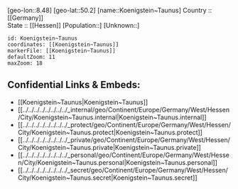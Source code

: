 ﻿---
location: [50.2,8.48] 
mapzoom: [7,12] 
mapmarker: city 
type: City
tags:
- geo/City


SpocWebEntityId: 31754
isDeleted: false
confidential: public

---
[geo-lon::8.48] 
[geo-lat::50.2] 
[name::Koenigstein~Taunus] 
Country :: [[Germany]]  
State :: [[Hessen]] 
[Population::] 
[Unknown::] 


```leaflet
id: Koenigstein~Taunus
coordinates: [[Koenigstein~Taunus]] 
markerFile: [[Koenigstein~Taunus]] 
defaultZoom: 11 
maxZoom: 18
```


## Confidential Links & Embeds: 
- [[Koenigstein~Taunus|Koenigstein~Taunus]]  
- [[../../../../../../../../_internal/geo/Continent/Europe/Germany/West/Hessen/City/Koenigstein~Taunus.internal|Koenigstein~Taunus.internal]] 
- [[../../../../../../../../_protect/geo/Continent/Europe/Germany/West/Hessen/City/Koenigstein~Taunus.protect|Koenigstein~Taunus.protect]] 
- [[../../../../../../../../_private/geo/Continent/Europe/Germany/West/Hessen/City/Koenigstein~Taunus.private|Koenigstein~Taunus.private]] 
- [[../../../../../../../../_personal/geo/Continent/Europe/Germany/West/Hessen/City/Koenigstein~Taunus.personal|Koenigstein~Taunus.personal]] 
- [[../../../../../../../../_secret/geo/Continent/Europe/Germany/West/Hessen/City/Koenigstein~Taunus.secret|Koenigstein~Taunus.secret]] 
